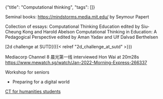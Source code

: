 {"title": "Computational thinking", "tags": []}

Seminal books:
https://mindstorms.media.mit.edu/ by Seymour Papert

Collection of essays:
Computational Thinking Education edited by Siu-Cheung Kong and Harold Abelson
Computational Thinking in Education: A Pedagogical Perspective edited by Aman Yadav and Ulf Dalvad Berthelsen

[2d challenge at SUTD]({{< relref "2d_challenge_at_sutd" >}})

Mediacorp Channel 8 晨光第一线 interviewed Hon Wai at 20m28s
https://www.mewatch.sg/watch/Jan-2022-Morning-Express-266337

Workshop for seniors
* Preparing for a digital world

[CT for humanities students](https://comp-think.github.io/)

